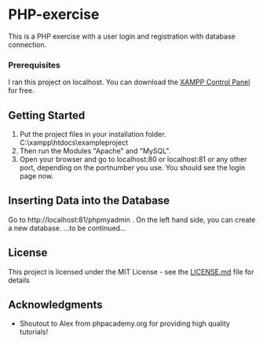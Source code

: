 # PHP-exercise

This is a PHP exercise with a user login and registration with database connection.

### Prerequisites

I ran this project on localhost. You can download the [XAMPP Control Panel](https://www.apachefriends.org/de/download.html) for free.


## Getting Started

1. Put the project files in your installation folder. C:\xampp\htdocs\exampleproject
2. Then run the Modules "Apache" and "MySQL".
3. Open your browser and go to localhost:80 or localhost:81 or any other port, depending on the portnumber you use.
You should see the login page now.

## Inserting Data into the Database

Go to http://localhost:81/phpmyadmin .
On the left hand side, you can create a new database.
...to be continued...





## License

This project is licensed under the MIT License - see the [LICENSE.md](LICENSE.md) file for details

## Acknowledgments

* Shoutout to Alex from phpacademy.org for providing high quality tutorials!

